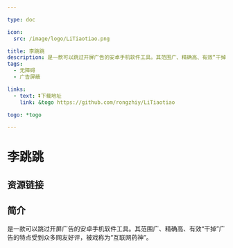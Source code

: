 ```yaml
---

type: doc

icon:
  src: /image/logo/LiTiaotiao.png

title: 李跳跳
description: 是一款可以跳过开屏广告的安卓手机软件工具。其范围广、精确高、有效“干掉”广告的特点受到众多网友好评，被戏称为“互联网药神”。
tags:
  - 无障碍
  - 广告屏蔽

links:
  - text: ⏬下载地址
    link: &togo https://github.com/rongzhiy/LiTiaotiao

togo: *togo

---
```


<ShowLogo />

# 李跳跳

<ShowTags />

<ShowBreadcrumb />

## 资源链接

<ShowLinks />

## 简介

是一款可以跳过开屏广告的安卓手机软件工具。其范围广、精确高、有效“干掉”广告的特点受到众多网友好评，被戏称为“互联网药神”。
